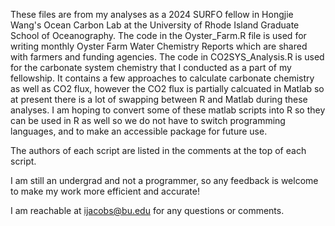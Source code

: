 These files are from my analyses as a 2024 SURFO fellow in Hongjie Wang's Ocean Carbon Lab at the University of Rhode Island Graduate School of Oceanography. 
The code in the Oyster_Farm.R file is used for writing monthly Oyster Farm Water Chemistry Reports which are shared with farmers and funding agencies. 
The code in CO2SYS_Analysis.R is used for the carbonate system chemistry that I conducted as a part of my fellowship. It contains a few approaches to calculate carbonate chemistry
as well as CO2 flux, however the CO2 flux is partially calcuated in Matlab so at present there is a lot of swapping between R and Matlab during these analyses. I am hoping to convert 
some of these matlab scripts into R so they can be used in R as well so we do not have to switch programming languages, and to make an accessible package for future use. 

The authors of each script are listed in the comments at the top of each script. 


I am still an undergrad and not a programmer, so any feedback is welcome to make my work more efficient and accurate! 

I am reachable at ijacobs@bu.edu for any questions or comments. 
